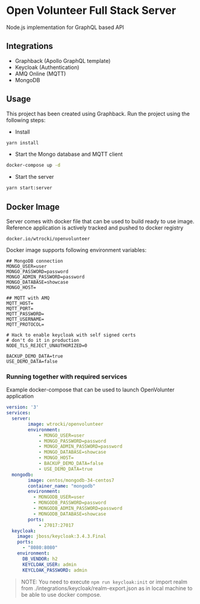 # Open Volunteer Full Stack Server

Node.js implementation for GraphQL based API

## Integrations

- Graphback (Apollo GraphQL template)
- Keycloak (Authentication)
- AMQ Online (MQTT)
- MongoDB

## Usage

This project has been created using Graphback. 
Run the project using the following steps:

- Install

```sh
yarn install
```

- Start the Mongo database and MQTT client

```sh
docker-compose up -d
```

- Start the server

```sh
yarn start:server
```

## Docker Image

Server comes with docker file that can be used to build ready to use image.
Reference application is actively tracked and pushed to docker registry

`docker.io/wtrocki/openvolunteer`

Docker image supports following environment variables:

```
## MongoDB connection
MONGO_USER=user
MONGO_PASSWORD=password
MONGO_ADMIN_PASSWORD=password
MONGO_DATABASE=showcase
MONGO_HOST=

## MQTT with AMQ
MQTT_HOST=
MQTT_PORT=
MQTT_PASSWORD=
MQTT_USERNAME=
MQTT_PROTOCOL= 

# Hack to enable keycloak with self signed certs
# don't do it in production
NODE_TLS_REJECT_UNAUTHORIZED=0 

BACKUP_DEMO_DATA=true
USE_DEMO_DATA=false
```
### Running together with required services

Example docker-compose that can be used to launch OpenVolunter application

```yaml
version: '3'
services:
  server:
        image: wtrocki/openvolunteer
        environment:
            - MONGO_USER=user
            - MONGO_PASSWORD=password
            - MONGO_ADMIN_PASSWORD=password
            - MONGO_DATABASE=showcase
            - MONGO_HOST=
            - BACKUP_DEMO_DATA=false
            - USE_DEMO_DATA=true
  mongodb:
        image: centos/mongodb-34-centos7
        container_name: "mongodb"
        environment:
          - MONGODB_USER=user
          - MONGODB_PASSWORD=password
          - MONGODB_ADMIN_PASSWORD=password
          - MONGODB_DATABASE=showcase
        ports:
            - 27017:27017
  keycloak:
    image: jboss/keycloak:3.4.3.Final
    ports:
      - "8080:8080"
    environment:
      DB_VENDOR: h2
      KEYCLOAK_USER: admin
      KEYCLOAK_PASSWORD: admin
```

> NOTE: You need to execute `npm run keycloak:init` or import realm from ./integrations/keycloak/realm-export.json as in local machine to be able to use docker compose.